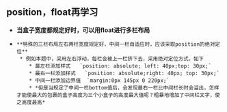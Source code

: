 ## position，float再学习
*  **当盒子宽度都规定好时，可以用float进行多栏布局**
*     **特殊的三栏布局左右两栏宽度规定好，中间一栏自适应时，应该采取position的绝对定位**
       * 例如本题中，采用左右浮动，每栏会被上一栏挤下去，采用绝对定位方式，如下  
          * 最左栏添加样式   `position: absolute; left: 40px;top: 30px;`  
          *	最右一栏添加样式   `position: absolute;right: 40px;	top: 30px;`
          *	中间一栏添加边界值  `margin:0px 145px 0 220px;`
          *	*但是当规定了中间一栏bottom值后，会发现最右一栏比中间栏长时会溢出，怎样才能使最大的包裹的盒子高度为三个小盒子的高度最大值呢？粗暴地增加了中间栏文字，使之高度最高*
